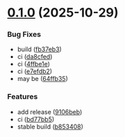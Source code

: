 # [0.1.0](https://github.com/isuvorov/fishdash/compare/v0.0.3...v0.1.0) (2025-10-29)


### Bug Fixes

* build ([fb37eb3](https://github.com/isuvorov/fishdash/commit/fb37eb3af1fbde7443d07497c09c57efc01e1f73))
* ci ([da8cfed](https://github.com/isuvorov/fishdash/commit/da8cfed6f4ea64768a6b7816f7361d4755cb6d60))
* ci ([4ffbe1e](https://github.com/isuvorov/fishdash/commit/4ffbe1ed4ff08db202b65126da3229f7e9869d50))
* ci ([e7efdb2](https://github.com/isuvorov/fishdash/commit/e7efdb27ee0b18b60c688c78e0dcf9897e971180))
* may be ([64ffb35](https://github.com/isuvorov/fishdash/commit/64ffb357c522f9e0b6b219136e91796e04f9b32b))


### Features

* add release ([9106beb](https://github.com/isuvorov/fishdash/commit/9106beb2ff5eb14c69b564f7946f25f21b670247))
* ci ([bd77bb5](https://github.com/isuvorov/fishdash/commit/bd77bb50db22c3345f6f874169b97826f55e0c2b))
* stable build ([b853408](https://github.com/isuvorov/fishdash/commit/b85340812c34d9ff2a5606ac5e34ea95d8c57195))
